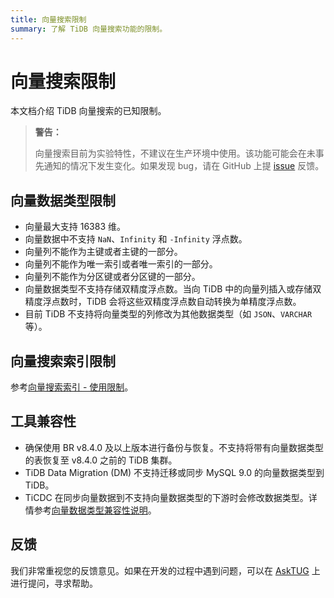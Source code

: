 ```yaml
---
title: 向量搜索限制
summary: 了解 TiDB 向量搜索功能的限制。
---
```


# 向量搜索限制

本文档介绍 TiDB 向量搜索的已知限制。

> **警告：**
>
> 向量搜索目前为实验特性，不建议在生产环境中使用。该功能可能会在未事先通知的情况下发生变化。如果发现 bug，请在 GitHub 上提 [issue](https://github.com/pingcap/tidb/issues) 反馈。

## 向量数据类型限制

- 向量最大支持 16383 维。
- 向量数据中不支持 `NaN`、`Infinity` 和 `-Infinity` 浮点数。
- 向量列不能作为主键或者主键的一部分。
- 向量列不能作为唯一索引或者唯一索引的一部分。
- 向量列不能作为分区键或者分区键的一部分。
- 向量数据类型不支持存储双精度浮点数。当向 TiDB 中的向量列插入或存储双精度浮点数时，TiDB 会将这些双精度浮点数自动转换为单精度浮点数。
- 目前 TiDB 不支持将向量类型的列修改为其他数据类型（如 `JSON`、`VARCHAR` 等）。

## 向量搜索索引限制

参考[向量搜索索引 - 使用限制](/vector-search/vector-search-index.md#使用限制)。

## 工具兼容性

- 确保使用 BR v8.4.0 及以上版本进行备份与恢复。不支持将带有向量数据类型的表恢复至 v8.4.0 之前的 TiDB 集群。
- TiDB Data Migration (DM) 不支持迁移或同步 MySQL 9.0 的向量数据类型到 TiDB。
- TiCDC 在同步向量数据到不支持向量数据类型的下游时会修改数据类型。详情参考[向量数据类型兼容性说明](/ticdc/ticdc-compatibility.md#向量数据类型兼容性说明)。

## 反馈

我们非常重视您的反馈意见。如果在开发的过程中遇到问题，可以在 [AskTUG](https://asktug.com/?utm_source=docs-cn-dev-guide) 上进行提问，寻求帮助。
